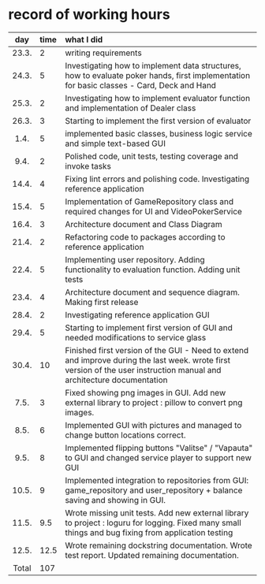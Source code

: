 # record of working hours

| day   | time | what I did  |
| :----:|:-----| :-----|
| 23.3. | 2    | writing requirements |
| 24.3. | 5    | Investigating how to implement data structures, how to evaluate poker hands, first implementation for basic classes - Card, Deck and Hand|
| 25.3. | 2    | Investigating how to implement evaluator function and  implementation of Dealer class|
| 26.3. | 3    | Starting to implement the first version of evaluator  |
| 1.4.  | 5    | implemented basic classes, business logic service and simple text-based GUI  |
| 9.4.  | 2    | Polished code, unit tests, testing coverage and invoke tasks
| 14.4. | 4    | Fixing lint errors and polishing code. Investigating reference application  |
| 15.4. | 5    | Implementation of GameRepository class and required changes for UI and VideoPokerService   |
| 16.4. | 3    | Architecture document and Class Diagram  |
| 21.4. | 2    | Refactoring code to packages according to reference application  |
| 22.4. | 5    | Implementing user repository. Adding functionality to evaluation function. Adding unit tests |
| 23.4. | 4    | Architecture document and sequence diagram. Making first release  |
| 28.4. | 2    | Investigating reference application GUI   |
| 29.4. | 5    | Starting to implement first version of GUI and needed modifications to service glass |
| 30.4. | 10    | Finished first version of the GUI - Need to extend and improve during the last week. wrote first version of the user instruction manual and architecture documentation  |
| 7.5. | 3    | Fixed showing png images in GUI. Add new external library to project : pillow to convert png images.|
| 8.5. | 6    | Implemented GUI with pictures and managed to change button locations correct.|
| 9.5. | 8    | Implemented flipping buttons "Valitse" / "Vapauta" to GUI and changed service player to support new GUI |
| 10.5. | 9    | Implemented integration to repositories from GUI: game_repository and user_repository + balance saving and showing in GUI.|
| 11.5. | 9.5    | Wrote missing unit tests. Add new external library to project : loguru for logging. Fixed many small things and bug fixing from application testing |
| 12.5. | 12.5    | Wrote remaining dockstring documentation. Wrote test report. Updated remaining documentation.|
| Total   | 107   | |
